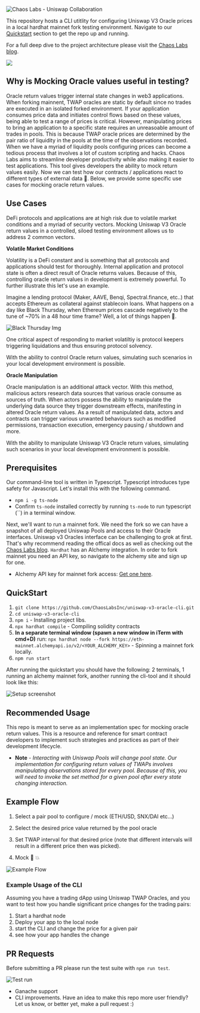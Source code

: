 ![Chaos Labs - Uniswap Collaboration](https://github.com/ChaosLabsInc/uniswap-v3-oracle-cli/blob/main/img/ChaosLabsUniswap.jpg)

This repository hosts a CLI utitlity for configuring Uniswap V3 Oracle prices in a local hardhat mainnet fork testing environment. Navigate to our [Quickstart](#quickstart) section to get the repo up and running.

For a full deep dive to the project architecture please visit the [Chaos Labs blog](https://chaoslabs.xyz/blog).

<img src="./demo/demo.svg">

## Why is Mocking Oracle values useful in testing?

Oracle return values trigger internal state changes in web3 applications. When forking mainnent, TWAP oracles are static by default since no trades are executed in an isolated forked environment. If your application consumes price data and initiates control flows based on these values, being able to test a range of prices is critical. However, manipulating prices to bring an application to a specific state requires an unreasoable amount of trades in pools. This is because TWAP oracle prices are determined by the pair ratio of liquidity in the pools at the time of the observations recorded. When we have a myriad of liquidity pools configuring prices can become a tedious process that involves a lot of custom scripting and hacks. Chaos Labs aims to streamline developer productivity while also making it easier to test applications. This tool gives developers the ability to mock return values easily. Now we can test how our contracts / applications react to different types of external data 🤗. Below, we provide some specific use cases for mocking oracle return values.

## Use Cases

DeFi protocols and applications are at high risk due to volatile market conditions and a myriad of security vectors. Mocking Uniswap V3 Oracle return values in a controlled, siloed testing environment allows us to address 2 common vectors.

**Volatile Market Conditions**

Volatility is a DeFi constant and is something that all protocols and applications should test for thoroughly. Internal application and protocol state is often a direct result of Oracle returns values. Because of this, controlling oracle return values in development is extremely powerful. To further illustrate this let's use an example.

Imagine a lending protocol (Maker, AAVE, Benqi, Spectral.finance, etc..) that accepts Ethereum as collateral against stablecoin loans. What happens on a day like Black Thursday, when Ethereum prices cascade negatively to the tune of ~70% in a 48 hour time frame? Well, a lot of things happen 🤦.

![Black Thursday Img](https://github.com/ChaosLabsInc/uniswap-v3-oracle-cli/blob/main/img/Cascading-ETH.png)

One critical aspect of responding to market volatiltiy is protocol keepers triggering liquidations and thus ensuring protocol solvency.

With the ability to control Oracle return values, simulating such scenarios in your local development environment is possible.

**Oracle Manipulation**

Oracle manipulation is an additional attack vector. With this method, malicious actors research data sources that various oracle consume as sources of truth. When actors possess the ability to manipulate the underlying data source they trigger downstream effects, manifesting in altered Oracle return values. As a result of manipulated data, actors and contracts can trigger various unwanted behaviours such as modified permissions, transaction execution, emergency pausing / shutdown and more.

With the ability to manipulate Uniswap V3 Oracle return values, simulating such scenarios in your local development environment is possible.

## <a name="quickstart"></a> Prerequisites

Our command-line tool is written in Typescript. Typescript introduces type safety for Javascript. Let's install this with the following command.

- `npm i -g ts-node`
- Confirm `ts-node` installed correctly by running `ts-node` to run typescript (``) in a terminal window.

Next, we'll want to run a mainnet fork. We need the fork so we can have a snapshot of all deployed Uniswap Pools and access to their Oracle interfaces. Uniswap v3 Oracles interface can be challenging to grok at first. That's why recommend reading the offical docs as well as checking out the [Chaos Labs blog](https://chaoslabs.xyz/blog). `Hardhat` has an Alchemy integration. In order to fork mainnet you need an API key, so navigate to the alchemy site and sign up for one.

- Alchemy API key for mainnet fork access: [Get one here](https://www.alchemy.com/).

## <a name="quickstart"></a> QuickStart

1. `git clone https://github.com/ChaosLabsInc/uniswap-v3-oracle-cli.git`
2. `cd uniswap-v3-oracle-cli`
3. `npm i` - Installing project libs.
4. `npx hardhat compile` - Compiling solidity contracts
5. **In a separate terminal window (spawn a new window in iTerm with cmd+D)** run: `npx hardhat node --fork https://eth-mainnet.alchemyapi.io/v2/<YOUR_ALCHEMY_KEY>` - Spinning a mainnet fork locally.
6. `npm run start`

After running the quickstart you should have the following: 2 terminals, 1 running an alchemy mainnet fork, another running the cli-tool and it should look like this:

![Setup screenshot](https://github.com/ChaosLabsInc/uniswap-v3-oracle-cli/blob/main/img/TerminalSetup.png)

## Recommended Usage

This repo is meant to serve as an implementation spec for mocking oracle return values. This is a resource and reference for smart contract developers to implement such strategies and practices as part of their development lifecycle.

- **Note** - _Interacting with Uniswap Pools will change pool state. Our implementation for configuring return values of TWAPs involves manipulating observations stored for every pool. Because of this, you will need to invoke the set method for a given pool after every state changing interaction._

## Example Flow

1. Select a pair pool to configure / mock (ETH/USD, SNX/DAI etc...)

2. Select the desired price value returned by the pool oracle

3. Set TWAP interval for that desired price (note that different intervals will result in a different price then was picked).

4. Mock 🤝 💥

![Example Flow](https://github.com/ChaosLabsInc/uniswap-v3-oracle-cli/blob/main/img/ExampleFlow.png)

### Example Usage of the CLI

Assuming you have a trading dApp using Uniswap TWAP Oracles, and you want to test how you handle significant price changes for the trading pairs:

1. Start a hardhat node
2. Deploy your app to the local node
3. start the CLI and change the price for a given pair
4. see how your app handles the change

## PR Requests

Before submitting a PR please run the test suite with `npm run test`.

![Test run](https://github.com/ChaosLabsInc/uniswap-v3-oracle-cli/blob/main/img/RunTests.png)

- Ganache support
- CLI improvements. Have an idea to make this repo more user friendly? Let us know, or better yet, make a pull request :)
